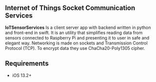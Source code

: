 ## Internet of Things Socket Communication Services
**IoTSensorServices** Is a client server app with backend written in python and front-end in swift. It is an utility that simplifies reading data from sensors connected to Raspberry Pi and presenting it to user in safe and elegant way. Networking is made on sockets and Transmission Control Protocol (TCP). To encrypt data they use ChaCha20-Poly1305 cipher. 
## Requirements
-   iOS 13.2+

